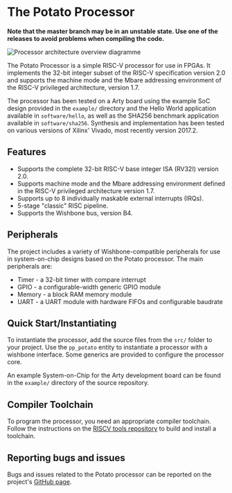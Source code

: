 # The Potato Processor

**Note that the master branch may be in an unstable state. Use one of the releases to avoid problems when compiling the code.**

![Processor architecture overview diagramme](https://github.com/skordal/potato/blob/master/docs/diagram.png?raw=true)

The Potato Processor is a simple RISC-V processor for use in FPGAs. It implements the 32-bit integer subset
of the RISC-V specification version 2.0 and supports the machine mode and the Mbare addressing environment of
the RISC-V privileged architecture, version 1.7.

The processor has been tested on a Arty board using the example SoC design provided in the `example/` directory
and the Hello World application available in `software/hello`, as well as the SHA256 benchmark application available
in `software/sha256`. Synthesis and implementation has been tested on various versions of Xilinx' Vivado, most recently
version 2017.2.

## Features

* Supports the complete 32-bit RISC-V base integer ISA (RV32I) version 2.0.
* Supports machine mode and the Mbare addressing environment defined in the RISC-V privileged architecture version 1.7.
* Supports up to 8 individually maskable external interrupts (IRQs).
* 5-stage "classic" RISC pipeline.
* Supports the Wishbone bus, version B4.

## Peripherals

The project includes a variety of Wishbone-compatible peripherals for use in system-on-chip designs based on the Potato processor. The main peripherals are:

* Timer - a 32-bit timer with compare interrupt
* GPIO - a configurable-width generic GPIO module
* Memory - a block RAM memory module
* UART - a UART module with hardware FIFOs and configurable baudrate

## Quick Start/Instantiating

To instantiate the processor, add the source files from the `src/` folder to your project. Use the `pp_potato`
entity to instantiate a processor with a wishbone interface. Some generics are provided to configure the processor core.

An example System-on-Chip for the Arty development board can be found in the `example/` directory of the source repository.

## Compiler Toolchain

To program the processor, you need an appropriate compiler toolchain. Follow the instructions on the [RISCV tools repository](https://github.com/riscv/riscv-tools)
to build and install a toolchain.

## Reporting bugs and issues

Bugs and issues related to the Potato processor can be reported on the project's [GitHub page](https://github.com/skordal/potato).

